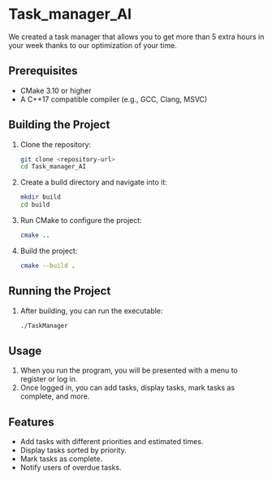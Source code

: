 # Task_manager_AI

We created a task manager that allows you to get more than 5 extra hours in your week thanks to our optimization of your time.

## Prerequisites

- CMake 3.10 or higher
- A C++17 compatible compiler (e.g., GCC, Clang, MSVC)

## Building the Project

1. Clone the repository:
    ```sh
    git clone <repository-url>
    cd Task_manager_AI
    ```

2. Create a build directory and navigate into it:
    ```sh
    mkdir build
    cd build
    ```

3. Run CMake to configure the project:
    ```sh
    cmake ..
    ```

4. Build the project:
    ```sh
    cmake --build .
    ```

## Running the Project

1. After building, you can run the executable:
    ```sh
    ./TaskManager
    ```

## Usage

1. When you run the program, you will be presented with a menu to register or log in.
2. Once logged in, you can add tasks, display tasks, mark tasks as complete, and more.

## Features

- Add tasks with different priorities and estimated times.
- Display tasks sorted by priority.
- Mark tasks as complete.
- Notify users of overdue tasks.

